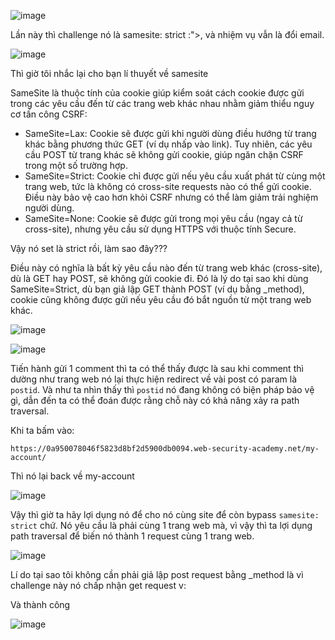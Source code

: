 ![image](https://github.com/user-attachments/assets/422b8a01-5fee-4cb2-929b-e6a7a395c20e)

Lần này thì challenge nó là samesite: strict :">, và nhiệm vụ vẫn là đổi email.

![image](https://github.com/user-attachments/assets/a58cd4a3-6177-4c54-9257-df1bd47d86fa)

Thì giờ tôi nhắc lại cho bạn lí thuyết về samesite

SameSite là thuộc tính của cookie giúp kiểm soát cách cookie được gửi trong các yêu cầu đến từ các trang web khác nhau nhằm giảm thiểu nguy cơ tấn công CSRF:

+ SameSite=Lax: Cookie sẽ được gửi khi người dùng điều hướng từ trang khác bằng phương thức GET (ví dụ nhấp vào link). Tuy nhiên, các yêu cầu POST từ trang khác sẽ không gửi cookie, giúp ngăn chặn CSRF trong một số trường hợp.
+ SameSite=Strict: Cookie chỉ được gửi nếu yêu cầu xuất phát từ cùng một trang web, tức là không có cross-site requests nào có thể gửi cookie. Điều này bảo vệ cao hơn khỏi CSRF nhưng có thể làm giảm trải nghiệm người dùng.
+ SameSite=None: Cookie sẽ được gửi trong mọi yêu cầu (ngay cả từ cross-site), nhưng yêu cầu sử dụng HTTPS với thuộc tính Secure.

Vậy nó set là strict rồi, làm sao đây???

Điều này có nghĩa là bất kỳ yêu cầu nào đến từ trang web khác (cross-site), dù là GET hay POST, sẽ không gửi cookie đi. Đó là lý do tại sao khi dùng SameSite=Strict, dù bạn giả lập GET thành POST (ví dụ bằng _method), cookie cũng không được gửi nếu yêu cầu đó bắt nguồn từ một trang web khác.

![image](https://github.com/user-attachments/assets/e2ba0ac3-6248-4f78-adfd-37c3e1b81317)

![image](https://github.com/user-attachments/assets/2cb0a5bd-df2d-45af-a13e-7ca3929b2136)

Tiến hành gửi 1 comment thì ta có thể thấy được là sau khi comment thì dường như trang web nó lại thực hiện redirect về vài post có param là `postid`. Và như ta nhìn thấy thì `postid` nó đang không có biện pháp bảo vệ gì, dẫn đến ta có thể đoán được rằng chỗ này có khả năng xảy ra path traversal.

Khi ta bấm vào:

```
https://0a950078046f5823d8bf2d5900db0094.web-security-academy.net/my-account/
```

Thì nó lại back về my-account 

![image](https://github.com/user-attachments/assets/b78ae92a-49b6-46d1-bf71-60996f0f5bdf)

Vậy thì giờ ta hãy lợi dụng nó để cho nó cùng site để còn bypass `samesite: strict` chứ. Nó yêu cầu là phải cùng 1 trang web mà, vì vậy thì ta lợi dụng path traversal để biến nó thành 1 request cùng 1 trang web.

![image](https://github.com/user-attachments/assets/c6e0a992-4f0c-49ac-8e0e-c27e53ee49fa)

<script>
    document.location = "https://0a950078046f5823d8bf2d5900db0094.web-security-academy.net/post/comment/confirmation?postId=1/../../my-account/change-email?email=abc@gmail.com%26submit=1";
</script>

Lí do tại sao tôi không cần phải giả lập post request bằng _method là vì challenge này nó chấp nhận get request v:

Và thành công

![image](https://github.com/user-attachments/assets/9fc18cd0-6ef2-4494-9eb2-3582340ae594)
